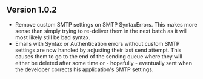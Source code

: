 Version 1.0.2
-------------

- Remove custom SMTP settings on SMTP SyntaxErrors.
  This makes more sense than simply trying to re-deliver them
  in the next batch as it will most likely still be bad syntax.
- Emails with Syntax or Authentication errors without custom SMTP
  settings are now handled by adjusting their last send attempt.
  This causes them to go to the end of the sending queue where they
  will either be deleted after some time or - hopefully - eventually
  sent when the developer corrects his application's SMTP settings.
